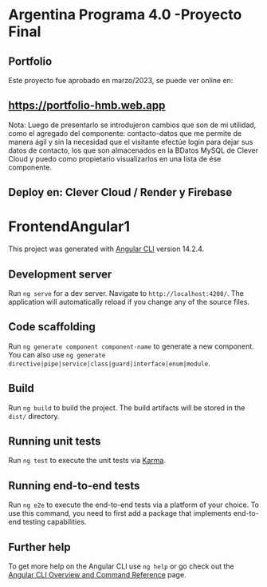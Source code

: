 # Argentina Programa 4.0 -Proyecto Final
## Portfolio

Este proyecto fue aprobado en marzo/2023, se puede ver online en:
## https://portfolio-hmb.web.app
Nota: Luego de presentarlo se introdujeron cambios que son de mi utilidad, como el agregado del componente: contacto-datos que me permite de manera ágil y sin la necesidad que el visitante efectúe login para dejar sus datos de contacto, los que son almacenados en la BDatos MySQL de Clever Cloud y puedo como propietario visualizarlos en una lista de ése componente.

## Deploy en: Clever Cloud / Render y Firebase

# FrontendAngular1

This project was generated with [Angular CLI](https://github.com/angular/angular-cli) version 14.2.4.

## Development server

Run `ng serve` for a dev server. Navigate to `http://localhost:4200/`. The application will automatically reload if you change any of the source files.

## Code scaffolding

Run `ng generate component component-name` to generate a new component. You can also use `ng generate directive|pipe|service|class|guard|interface|enum|module`.

## Build

Run `ng build` to build the project. The build artifacts will be stored in the `dist/` directory.

## Running unit tests

Run `ng test` to execute the unit tests via [Karma](https://karma-runner.github.io).

## Running end-to-end tests

Run `ng e2e` to execute the end-to-end tests via a platform of your choice. To use this command, you need to first add a package that implements end-to-end testing capabilities.

## Further help

To get more help on the Angular CLI use `ng help` or go check out the [Angular CLI Overview and Command Reference](https://angular.io/cli) page.
